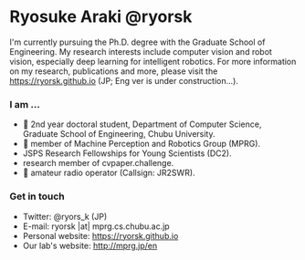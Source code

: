 # Ryosuke Araki @ryorsk
I'm currently pursuing the Ph.D. degree with the Graduate School of Engineering. My research interests include computer vision and robot vision, especially deep learning for intelligent robotics. For more information on my research, publications and more, please visit the https://ryorsk.github.io (JP; Eng ver is under construction...).

### I am ...
- 🏫 2nd year doctoral student, Department of Computer Science, Graduate School of Engineering, Chubu University.
- 🏢 member of Machine Perception and Robotics Group (MPRG).
- JSPS Research Fellowships for Young Scientists (DC2).
- research member of cvpaper.challenge.
- 📡 amateur radio operator (Callsign: JR2SWR).


### Get in touch
- Twitter: @ryors_k (JP)
- E-mail: ryorsk |at| mprg.cs.chubu.ac.jp
- Personal website: https://ryorsk.github.io
- Our lab's website: http://mprg.jp/en

<!--
**ryorsk/ryorsk** is a ✨ _special_ ✨ repository because its `README.md` (this file) appears on your GitHub profile.

Here are some ideas to get you started:

- 🔭 I’m currently working on ...
- 🌱 I’m currently learning ...
- 👯 I’m looking to collaborate on ...
- 🤔 I’m looking for help with ...
- 💬 Ask me about ...
- 📫 How to reach me: ...
- 😄 Pronouns: ...
- ⚡ Fun fact: ...
-->

